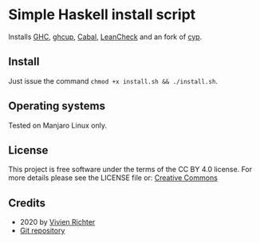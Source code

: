 # Simple Haskell install script
Installs [GHC](https://www.haskell.org/ghc),
[ghcup](https://www.haskell.org/ghcup),
[Cabal](https://www.haskell.org/cabal),
[LeanCheck](https://github.com/rudymatela/leancheck#readme)
and an fork of [cyp](https://gitlab.imn.htwk-leipzig.de/waldmann/cyp).

## Install
Just issue the command `chmod +x install.sh && ./install.sh`.

## Operating systems
Tested on Manjaro Linux only.

## License
This project is free software under the terms of the CC BY 4.0 license.
For more details please see the LICENSE file or: [Creative Commons](http://creativecommons.org/licenses/by/4.0)

## Credits
 * 2020 by [Vivien Richter](https://github.com/vivi90)
 * [Git repository](https://github.com/vivi90/haskell-install.git)
